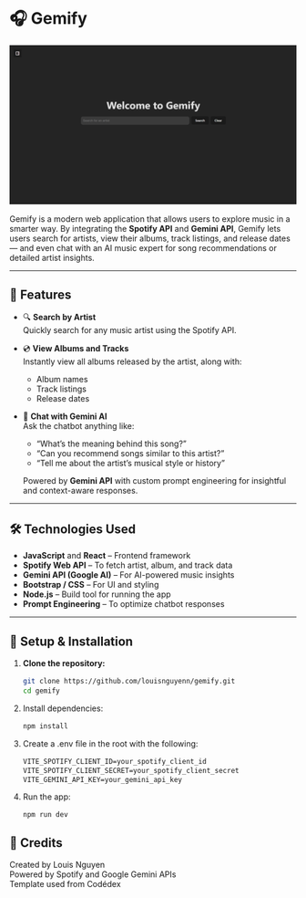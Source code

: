 # 🎧 Gemify

<img alt="Gemify Home Page" src="public/gemify-home.png">

Gemify is a modern web application that allows users to explore music in a smarter way. By integrating the **Spotify API** and **Gemini API**, Gemify lets users search for artists, view their albums, track listings, and release dates — and even chat with an AI music expert for song recommendations or detailed artist insights.

---

## 🚀 Features

- 🔍 **Search by Artist**  
  Quickly search for any music artist using the Spotify API.

- 💿 **View Albums and Tracks**  
  Instantly view all albums released by the artist, along with:
  - Album names  
  - Track listings  
  - Release dates

- 🤖 **Chat with Gemini AI**  
  Ask the chatbot anything like:
  - “What’s the meaning behind this song?”  
  - “Can you recommend songs similar to this artist?”  
  - “Tell me about the artist’s musical style or history”

  Powered by **Gemini API** with custom prompt engineering for insightful and context-aware responses.

---

## 🛠️ Technologies Used

- **JavaScript** and **React** – Frontend framework  
- **Spotify Web API** – To fetch artist, album, and track data  
- **Gemini API (Google AI)** – For AI-powered music insights  
- **Bootstrap / CSS** – For UI and styling
- **Node.js** – Build tool for running the app
- **Prompt Engineering** – To optimize chatbot responses  

---

## 🔑 Setup & Installation

1. **Clone the repository:**
   ```bash
   git clone https://github.com/louisnguyenn/gemify.git
   cd gemify
   
2. Install dependencies:
   ```bash
   npm install
   
4. Create a .env file in the root with the following:
   ```.env
   VITE_SPOTIFY_CLIENT_ID=your_spotify_client_id
   VITE_SPOTIFY_CLIENT_SECRET=your_spotify_client_secret
   VITE_GEMINI_API_KEY=your_gemini_api_key

5. Run the app:
   ```bash
   npm run dev

## 🙌 Credits
Created by Louis Nguyen  
Powered by Spotify and Google Gemini APIs  
Template used from Codédex

